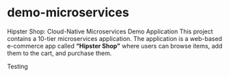 # demo-microservices
Hipster Shop: Cloud-Native Microservices Demo Application  This project contains a 10-tier microservices application. The application is a web-based e-commerce app called **“Hipster Shop”** where users can browse items, add them to the cart, and purchase them.

Testing
